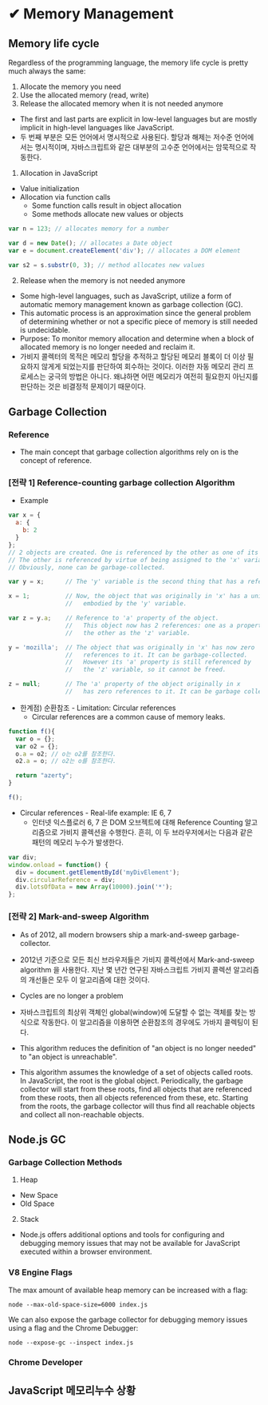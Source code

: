 # ✔︎ Memory Management
## Memory life cycle

Regardless of the programming language, the memory life cycle is pretty much always the same:

1. Allocate the memory you need
2. Use the allocated memory (read, write)
3. Release the allocated memory when it is not needed anymore

- The first and last parts are explicit in low-level languages but are mostly implicit in high-level languages like JavaScript.
- 두 번째 부분은 모든 언어에서 명시적으로 사용된다. 할당과 해제는 저수준 언어에서는 명시적이며, 자바스크립트와 같은 대부분의 고수준 언어에서는 암묵적으로 작동한다.

1. Allocation in JavaScript
- Value initialization
- Allocation via function calls
  - Some function calls result in object allocation
  - Some methods allocate new values or objects
```javascript
var n = 123; // allocates memory for a number

var d = new Date(); // allocates a Date object
var e = document.createElement('div'); // allocates a DOM element

var s2 = s.substr(0, 3); // method allocates new values
```

2. Release when the memory is not needed anymore
- Some high-level languages, such as JavaScript, utilize a form of automatic memory management known as garbage collection (GC).
- This automatic process is an approximation since the general problem of determining whether or not a specific piece of memory is still needed is undecidable.
- Purpose: To monitor memory allocation and determine when a block of allocated memory is no longer needed and reclaim it.
- 가비지 콜렉터의 목적은 메모리 할당을 추적하고 할당된 메모리 블록이 더 이상 필요하지 않게게 되었는지를 판단하여 회수하는 것이다. 이러한 자동 메모리 관리 프로세스는 궁극의 방법은 아니다. 왜냐하면 어떤 메모리가 여전히 필요한지 아닌지를 판단하는 것은 비결정적 문제이기 때문이다.

## Garbage Collection

### Reference
- The main concept that garbage collection algorithms rely on is the concept of reference.

### [전략 1] Reference-counting garbage collection Algorithm
- Example
```javascript
var x = {
  a: {
    b: 2
  }
};
// 2 objects are created. One is referenced by the other as one of its properties.
// The other is referenced by virtue of being assigned to the 'x' variable.
// Obviously, none can be garbage-collected.

var y = x;      // The 'y' variable is the second thing that has a reference to the object.

x = 1;          // Now, the object that was originally in 'x' has a unique reference
                //   embodied by the 'y' variable.

var z = y.a;    // Reference to 'a' property of the object.
                //   This object now has 2 references: one as a property,
                //   the other as the 'z' variable.

y = 'mozilla';  // The object that was originally in 'x' has now zero
                //   references to it. It can be garbage-collected.
                //   However its 'a' property is still referenced by
                //   the 'z' variable, so it cannot be freed.

z = null;       // The 'a' property of the object originally in x
                //   has zero references to it. It can be garbage collected.
```
- 한계점) 순환참조 - Limitation: Circular references
  - Circular references are a common cause of memory leaks.
```javascript
function f(){
  var o = {};
  var o2 = {};
  o.a = o2; // o는 o2를 참조한다.
  o2.a = o; // o2는 o를 참조한다.

  return "azerty";
}

f();
```

- Circular references - Real-life example: IE 6, 7
  - 인터넷 익스플로러 6, 7 은 DOM 오브젝트에 대해 Reference Counting 알고리즘으로 가비지 콜렉션을 수행한다. 흔히, 이 두 브라우저에서는 다음과 같은 패턴의 메모리 누수가 발생한다. 
```javascript
var div;
window.onload = function() {
  div = document.getElementById('myDivElement');
  div.circularReference = div;
  div.lotsOfData = new Array(10000).join('*');
};
```

### [전략 2] Mark-and-sweep Algorithm
- As of 2012, all modern browsers ship a mark-and-sweep garbage-collector.
- 2012년 기준으로 모든 최신 브라우저들은 가비지 콜렉션에서 Mark-and-sweep algorithm 을 사용한다. 지난 몇 년간 연구된 자바스크립트 가비지 콜렉션 알고리즘의 개선들은 모두 이 알고리즘에 대한 것이다.

- Cycles are no longer a problem
- 자바스크립트의 최상위 객체인 global(window)에 도달할 수 없는 객체를 찾는 방식으로 작동한다. 이 알고리즘을 이용하면 순환참조의 경우에도 가바지 콜렉팅이 된다. 
- This algorithm reduces the definition of "an object is no longer needed" to "an object is unreachable".
- This algorithm assumes the knowledge of a set of objects called roots. In JavaScript, the root is the global object. Periodically, the garbage collector will start from these roots, find all objects that are referenced from these roots, then all objects referenced from these, etc. Starting from the roots, the garbage collector will thus find all reachable objects and collect all non-reachable objects.

## Node.js GC

### Garbage Collection Methods
1. Heap
  - New Space
  - Old Space
2. Stack



- Node.js offers additional options and tools for configuring and debugging memory issues that may not be available for JavaScript executed within a browser environment.

### V8 Engine Flags
The max amount of available heap memory can be increased with a flag:
```shell script
node --max-old-space-size=6000 index.js
```

We can also expose the garbage collector for debugging memory issues using a flag and the Chrome Debugger:
```shell script
node --expose-gc --inspect index.js
```

### Chrome Developer


## JavaScript 메모리누수 상황
